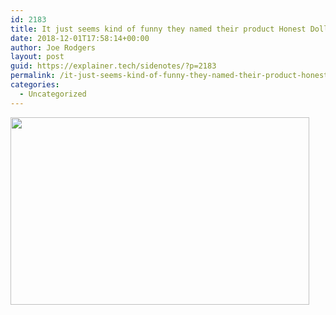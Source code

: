 ```yaml
---
id: 2183
title: It just seems kind of funny they named their product Honest Dollar
date: 2018-12-01T17:58:14+00:00
author: Joe Rodgers
layout: post
guid: https://explainer.tech/sidenotes/?p=2183
permalink: /it-just-seems-kind-of-funny-they-named-their-product-honest-dollar/
categories:
  - Uncategorized
---
```

<img class="aligncenter wp-image-2184 size-full" src="https://i2.wp.com/explainer.tech/sidenotes/wp-content/uploads/2018/12/honest-dollar.png?resize=478%2C300&#038;ssl=1" alt="" width="478" height="300" srcset="https://i2.wp.com/explainer.tech/sidenotes/wp-content/uploads/2018/12/honest-dollar.png?w=478&ssl=1 478w, https://i2.wp.com/explainer.tech/sidenotes/wp-content/uploads/2018/12/honest-dollar.png?resize=300%2C188&ssl=1 300w" sizes="(max-width: 478px) 100vw, 478px" data-recalc-dims="1" />
